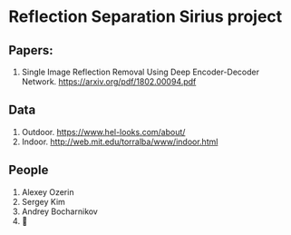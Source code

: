 # Reflection Separation Sirius project

## Papers:
1. Single Image Reflection Removal Using Deep Encoder-Decoder Network. https://arxiv.org/pdf/1802.00094.pdf

## Data
1. Outdoor. https://www.hel-looks.com/about/
2. Indoor. http://web.mit.edu/torralba/www/indoor.html

## People
1. Alexey Ozerin
2. Sergey Kim
3. Andrey Bocharnikov
4. 🍿

